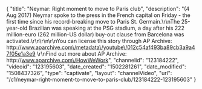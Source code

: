 {
    "title": "Neymar: Right moment to move to Paris club",
    "description": "(4 Aug 2017) Neymar spoke to the press in the French capital on Friday - the first time since his record-breaking move to Paris St. Germain.\r\nThe 25-year-old Brazilian was speaking at the PSG stadium, a day after his 222 million-euro (262 million-US dollar) buy-out clause from Barcelona was activated.\r\n\r\n\r\nYou can license this story through AP Archive: http:\/\/www.aparchive.com\/metadata\/youtube\/012c54af493ba89cb3a9a47f05e1a3e9 \r\nFind out more about AP Archive: http:\/\/www.aparchive.com\/HowWeWork",
    "channelid": "123184222",
    "videoid": "123195603",
    "date_created": "1502281261",
    "date_modified": "1508437326",
    "type": "captivate",
    "layout": "channelVideo",
    "url": "\/c1\/neymar-right-moment-to-move-to-paris-club\/123184222-123195603"
}